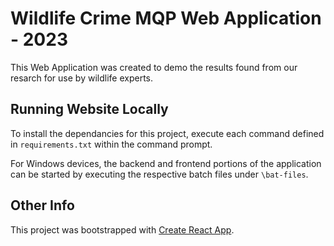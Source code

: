 # Wildlife Crime MQP Web Application - 2023

This Web Application was created to demo the results found from our resarch for use by wildlife experts.

## Running Website Locally

To install the dependancies for this project, execute each command defined in `requirements.txt` within the command prompt.

For Windows devices, the backend and frontend portions of the application can be started by executing the respective batch files under `\bat-files`.

## Other Info

This project was bootstrapped with [Create React App](https://github.com/facebook/create-react-app).